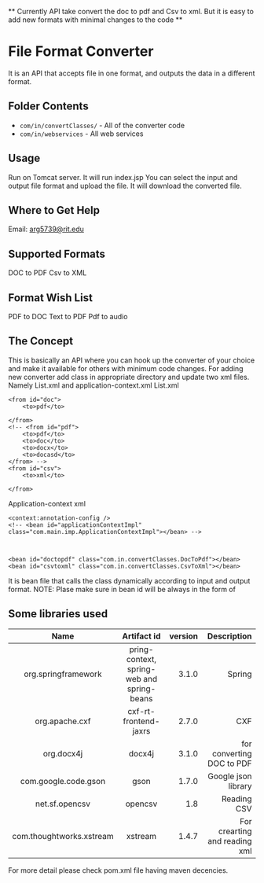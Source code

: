  ** Currently API take convert the doc to pdf and Csv to xml. But it is easy to add new formats with minimal changes to the code 
**


File Format Converter
=======================================
It is an API that accepts file in one format, and outputs the data in a different format. 




Folder Contents
---------------

* `com/in/convertClasses/` - All of the converter code
* `com/in/webservices` - All web services  


Usage
---------------
Run on Tomcat server.
It will run index.jsp 
You can select the input and output file format and upload the file. It will download the converted file. 


Where to Get Help
---------------

 Email: arg5739@rit.edu

Supported Formats
---------------
DOC to PDF
Csv to XML
 

Format Wish List
---------------
PDF to DOC
Text to PDF
Pdf to audio <Working on right now>
  

The Concept
---------------
This is basically an API where you can hook up the converter of your choice and make it available for others with minimum code changes. For adding new converter add class in appropriate directory and update two xml files. Namely List.xml and application-context.xml
List.xml 
<?xml version="1.0"?>
<list>
	
	<from id="doc">
		<to>pdf</to>
		
	</from>
	<!-- <from id="pdf">
		<to>pdf</to>
		<to>doc</to>
		<to>docx</to>
		<to>docasd</to>
	</from> -->
	<from id="csv">
		<to>xml</to>
		
	</from>
	
</list>

Application-context xml 
<?xml version="1.0" encoding="UTF-8"?>
<beans xmlns="http://www.springframework.org/schema/beans"
	xmlns:context="http://www.springframework.org/schema/context"
	xmlns:xsi="http://www.w3.org/2001/XMLSchema-instance" xmlns:jaxrs="http://cxf.apache.org/jaxrs"
	xmlns:http-conf="http://cxf.apache.org/transports/http/configuration"
	xsi:schemaLocation="
		http://www.springframework.org/schema/beans http://www.springframework.org/schema/beans/spring-beans.xsd
		http://www.springframework.org/schema/context http://www.springframework.org/schema/context/spring-context-3.0.xsd
		http://cxf.apache.org/jaxrs http://cxf.apache.org/schemas/jaxrs.xsd 
		http://cxf.apache.org/transports/http/configuration http://cxf.apache.org/schemas/configuration/http-conf.xsd"
	default-lazy-init="false">

	<context:annotation-config />
	<!-- <bean id="applicationContextImpl" class="com.main.imp.ApplicationContextImpl"></bean> -->

	

	<bean id="doctopdf" class="com.in.convertClasses.DocToPdf"></bean>
	<bean id="csvtoxml" class="com.in.convertClasses.CsvToXml"></bean>


</beans>
It is bean file that calls the class dynamically according to input and output format. NOTE: Plase make sure in bean id will be always in the form of <inputFileFormat_lowerCase +”to”+OutputFileFormat_lowerCase>

Some libraries used 
---------------
| Name                      | Artifact id                                | version  | Description                    |
| :------------------------:|:------------------------------------------:| -------: | ------------------------------:|
| org.springframework       | pring-context, spring-web and spring-beans | 3.1.0    | Spring                         |
| org.apache.cxf            | cxf-rt-frontend-jaxrs                      | 2.7.0    | CXF                            |
| org.docx4j                | docx4j                                     | 3.1.0    | for converting DOC to PDF      |
| com.google.code.gson      | gson                                       | 1.7.0    | Google json library            |
| net.sf.opencsv            | opencsv                                    |  1.8     | Reading CSV                    |
| com.thoughtworks.xstream  | xstream                                    | 1.4.7    | For crearting and reading xml  |


For more detail please check pom.xml file having maven decencies. 

